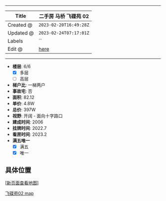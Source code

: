 -----

| Title     | 二手房 马桥 飞碟苑 02                                   |
| --------- | ----------------------------------------------- |
| Created @ | `2023-02-20T16:49:28Z`                          |
| Updated @ | `2023-02-24T07:17:01Z`                          |
| Labels    | \`\`                                            |
| Edit @    | [here](https://github.com/junxnone/F/issues/58) |

-----

  - **楼层**: 6/6
      - [x] 多层
      - [ ] 高层
  - **梯户比**: 一梯两户
  - **事故宅**: 否
  - **面积**: 82.12
  - **单价**: 4.8W
  - **总价**: 397W
  - **视野**: 开阔 - 面向十字路口
  - **建成时间**: 2006
  - **挂牌时间**: 2022.7
  - **看房时间**: 2023.2
  - **满五唯一**
      - [x] 满五
      - [x] 唯一

## 具体位置

\[[新页面查看地图](https://junxnone.github.io/fmap/at/fdy02)\]

[飞碟苑02
map](https://junxnone.github.io/fmap/at/fdy02 ":include :type=iframe width=100% height=600px")
